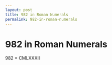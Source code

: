 ```yaml
---
layout: post
title: 982 in Roman Numerals
permalink: 982-in-roman-numerals
---
```


# 982 in Roman Numerals

982 = CMLXXXII
